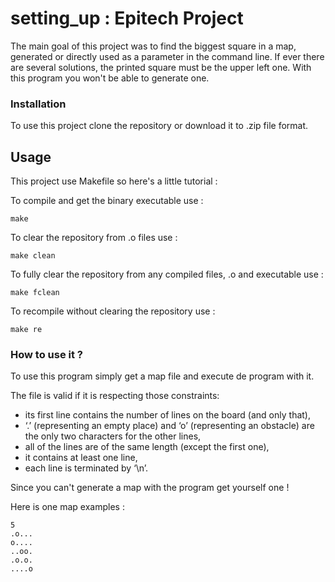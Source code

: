 # setting_up : Epitech Project

The main goal of this project was to find the biggest square in a map, generated or directly used as a parameter in the command line.
If ever there are several solutions, the printed square must be the upper left one.
With this program you won't be able to generate one.

### Installation

To use this project clone the repository or download it to .zip file format.

## Usage

This project use Makefile so here's a little tutorial : 

To compile and get the binary executable use :
```
make 
```
To clear the repository from .o files use : 
```
make clean 
```
To fully clear the repository from any compiled files, .o and executable use :
```
make fclean
```
To recompile without clearing the repository use :
```
make re 
```
### How to use it ?

To use this program simply get a map file and execute de program with it. 

The file is valid if it is respecting those constraints:
- its first line contains the number of lines on the board (and only that),
- ‘.’ (representing an empty place) and ‘o’ (representing an obstacle) are the only two characters for the other lines,
- all of the lines are of the same length (except the first one),
- it contains at least one line,
- each line is terminated by ‘\n’.

Since you can't generate a map with the program get yourself one !

Here is one map examples : 

```
5
.o...
o....
..oo.
.o.o.
....o
```
